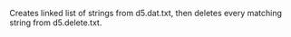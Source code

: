 Creates linked list of strings from d5.dat.txt, then deletes every matching string from d5.delete.txt.